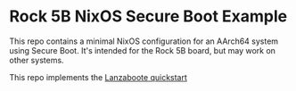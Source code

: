 # Rock 5B NixOS Secure Boot Example

This repo contains a minimal NixOS configuration for an AArch64 system
using Secure Boot. It's intended for the Rock 5B board, but may work
on other systems.

This repo implements the [Lanzaboote
quickstart](https://github.com/nix-community/lanzaboote/blob/master/docs/QUICK_START.md)
